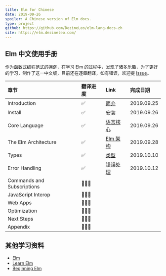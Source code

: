 ```yaml
---
title: Elm for Chinese
date: 2019-09-26
spoiler: A Chinese version of Elm docs.
type: project
github: https://github.com/DezineLeo/elm-lang-docs-zh
site: https://elm.dezineleo.com/
---
```


## Elm 中文使用手册

作为函数式编程范式的拥趸，在学习 Elm 的过程中，发现了诸多乐趣，为了更好的学习，制作了这一中文版，目前还在逐章翻译，如有错误，欢迎提 [Issue](https://github.com/DezineLeo/elm-lang-docs-zh/issues)。

| 章节 | 翻译进度 | Link | 完成日期 |
|:----|:--------|:-----|:-------|
| Introduction | ✅ | [简介](https://elm.dezineleo.com/guide/introduction.html) | 2019.09.25 |
| Install | ✅ | [安装](https://elm.dezineleo.com/guide/install.html) | 2019.09.26 |
| Core Language | ✅ | [语言核心](https://elm.dezineleo.com/guide/core-language.html) | 2019.09.26 |
| The Elm Architecture | ✅ | [Elm 架构](https://elm.dezineleo.com/guide/the-elm-architecture.html) | 2019.09.28 |
| Types | ✅ | [类型](https://elm.dezineleo.com/guide/types.html) | 2019.10.10 |
| Error Handling | ✅ | [错误处理](https://elm.dezineleo.com/guide/error-handling.md) | 2019.10.12 |
| Commands and Subscriptions | 👨🏻‍💻 |  |  |
| JavaScript Interop | 👨🏻‍💻 |  |  |
| Web Apps | 👨🏻‍💻 |  |  |
| Optimization | 👨🏻‍💻 |  |  |
| Next Steps | 👨🏻‍💻 |  |  |
| Appendix | 👨🏻‍💻 |  |  |

## 其他学习资料

+ [Elm](https://elm-lang.org/)
+ [Learn Elm](https://github.com/dwyl/learn-elm)
+ [Beginning Elm](https://elmprogramming.com/)